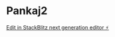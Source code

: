 # Pankaj2

[Edit in StackBlitz next generation editor ⚡️](https://stackblitz.com/~/github.com/Pankajrsjput0/Pankaj2)
